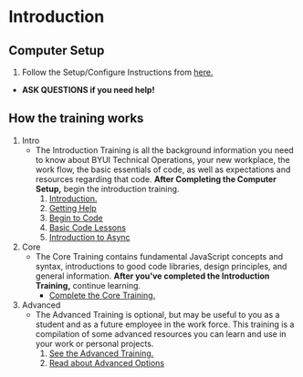 # Introduction

## Computer Setup
1. Follow the Setup/Configure Instructions from [here.](../newHireToDo.md)
* **ASK QUESTIONS if you need help!**

##  How the training works
1.  Intro
    * The Introduction Training is all the background information you need to know about BYUI Technical Operations, your new workplace, the work flow, the basic essentials of code, as well as expectations and resources regarding that code. **After Completing the Computer Setup,** begin the introduction training.
        1. [Introduction.](./intro.md)
        2. [Getting Help](./help.md)
        3. [Begin to Code](./coding.md)
        4. [Basic Code Lessons](./basiccodelessons.md)
        5. [Introduction to Async](./intro2Async)
2.  Core
    * The Core Training contains fundamental JavaScript concepts and syntax, introductions to good code libraries, design principles, and general information.  **After you've completed the Introduction Training,** continue learning.  
        * [Complete the Core Training.](../Core/core.md)
3.  Advanced
    * The Advanced Training is optional, but may be useful to you as a student and as a future employee in the work force. This training is a compilation of some advanced resources you can learn and use in your work or personal projects. 
        1. [See the Advanced Training.](../Advanced/advanced.md)
        2. [Read about Advanced Options](../Advanced/advanceLearning.md)